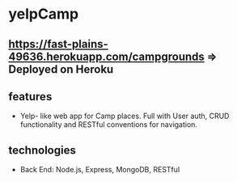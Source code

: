 # yelpCamp

<https://fast-plains-49636.herokuapp.com/campgrounds> => Deployed on Heroku
------------------

features
-------
- Yelp- like web app for Camp places. Full with User auth, CRUD functionality and RESTful conventions for navigation. 


technologies
-------
- Back End: Node.js, Express, MongoDB, RESTful





